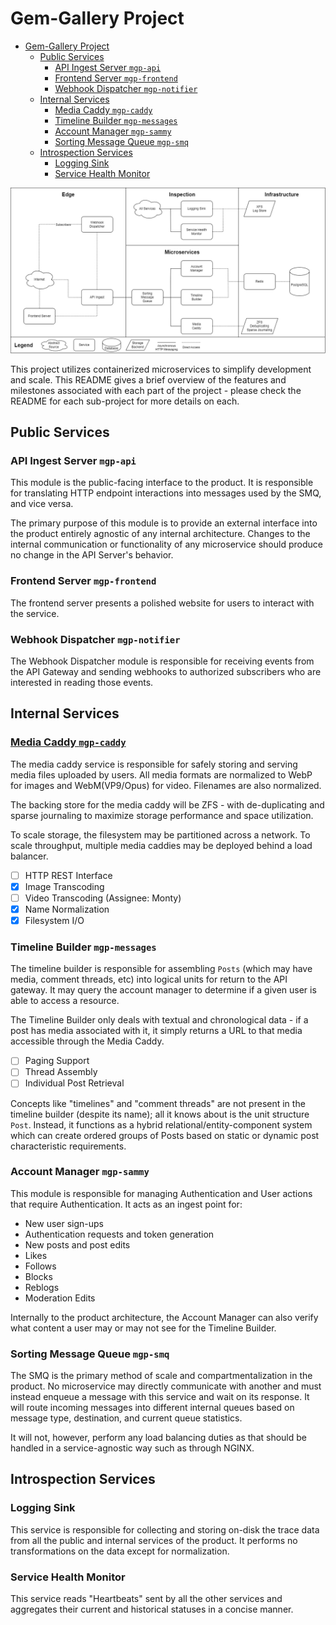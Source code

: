 # Gem-Gallery Project

- [Gem-Gallery Project](#gem-gallery-project)
  - [Public Services](#public-services)
    - [API Ingest Server `mgp-api`](#api-ingest-server-mgp-api)
    - [Frontend Server `mgp-frontend`](#frontend-server-mgp-frontend)
    - [Webhook Dispatcher `mgp-notifier`](#webhook-dispatcher-mgp-notifier)
  - [Internal Services](#internal-services)
    - [Media Caddy `mgp-caddy`](#media-caddy-mgp-caddy)
    - [Timeline Builder `mgp-messages`](#timeline-builder-mgp-messages)
    - [Account Manager `mgp-sammy`](#account-manager-mgp-sammy)
    - [Sorting Message Queue `mgp-smq`](#sorting-message-queue-mgp-smq)
  - [Introspection Services](#introspection-services)
    - [Logging Sink](#logging-sink)
    - [Service Health Monitor](#service-health-monitor)

![Microservice Diagram](doc/Microservices.png)

This project utilizes containerized microservices to simplify development and scale.
This README gives a brief overview of the features and milestones associated with each
part of the project - please check the README for each sub-project for more details on each.

## Public Services

### API Ingest Server `mgp-api`

This module is the public-facing interface to the product. It is responsible for
translating HTTP endpoint interactions into messages used by the SMQ, and vice versa.

The primary purpose of this module is to provide an external interface into the product
entirely agnostic of any internal architecture. Changes to the internal communication
or functionality of any microservice should produce no change in the API Server's behavior.

### Frontend Server `mgp-frontend`

The frontend server presents a polished website for users to interact with the service.

### Webhook Dispatcher `mgp-notifier`

The Webhook Dispatcher module is responsible for receiving events from the API Gateway and sending webhooks to authorized subscribers who are interested in reading those events.

## Internal Services

### [Media Caddy `mgp-caddy`](mgp-caddy/README.md)

The media caddy service is responsible for safely storing and serving media files uploaded
by users. All media formats are normalized to WebP for images and WebM(VP9/Opus) for video.
Filenames are also normalized.

The backing store for the media caddy will be ZFS - with de-duplicating and sparse journaling
to maximize storage performance and space utilization.

To scale storage, the filesystem may be partitioned across a network. To scale throughput,
multiple media caddies may be deployed behind a load balancer.

- [ ] HTTP REST Interface
- [X] Image Transcoding
- [ ] Video Transcoding (Assignee: Monty)
- [X] Name Normalization
- [X] Filesystem I/O

### Timeline Builder `mgp-messages`

The timeline builder is responsible for assembling `Posts` (which may have media, comment threads, etc)
into logical units for return to the API gateway. It may query the account manager to determine if a given
user is able to access a resource.

The Timeline Builder only deals with textual and chronological data - if a post has media associated with it,
it simply returns a URL to that media accessible through the Media Caddy.

- [ ] Paging Support
- [ ] Thread Assembly
- [ ] Individual Post Retrieval

Concepts like "timelines" and "comment threads" are not present in the timeline builder (despite its name);
all it knows about is the unit structure `Post`. Instead, it functions as a hybrid relational/entity-component
system which can create ordered groups of Posts based on static or dynamic post characteristic requirements.

### Account Manager `mgp-sammy`

This module is responsible for managing Authentication and User actions that require Authentication.
It acts as an ingest point for:

- New user sign-ups
- Authentication requests and token generation
- New posts and post edits
- Likes
- Follows
- Blocks
- Reblogs
- Moderation Edits

Internally to the product architecture, the Account Manager can also verify what content a user may
or may not see for the Timeline Builder.

### Sorting Message Queue `mgp-smq`

The SMQ is the primary method of scale and compartmentalization in the product.
No microservice may directly communicate with another and must instead enqueue a message
with this service and wait on its response. It will route incoming messages into different
internal queues based on message type, destination, and current queue statistics.

It will not, however, perform any load balancing duties as that should be handled in a
service-agnostic way such as through NGINX.

## Introspection Services

### Logging Sink

This service is responsible for collecting and storing on-disk the trace data from all the public
and internal services of the product. It performs no transformations on the data except for normalization.

### Service Health Monitor

This service reads "Heartbeats" sent by all the other services and aggregates their current and historical
statuses in a concise manner.
